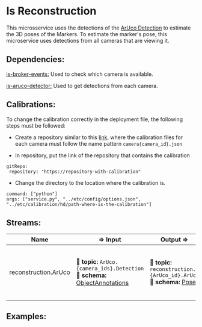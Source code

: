 # Is Reconstruction

This microsservice uses the detections of the [ArUco Detection](https://github.com/labviros/is-aruco-detector) to estimate the 3D poses of the Markers. To estimate the marker's pose, this microservice uses detections from all cameras that are viewing it.

## Dependencies:

[is-broker-events:](https://github.com/labviros/is-broker-events) Used to check which camera is available.

[is-aruco-detector:](https://github.com/labviros/is-aruco-detector) Used to get detections from each camera.

## Calibrations:

To change the calibration correctly in the deployment file, the following steps must be followed:

- Create a repository similar to this [link](https://github.com/vinihernech/camera-calibrations), where the calibration files for each camera must follow the name pattern `camera{camera_id}.json`

- In repository, put the link of the repository that contains the calibration

 ``` 
gitRepo:
  repository: "https://repository-with-calibration"
 ```
 - Change the directory to the location where the calibration is.
 
 ``` 
command: ["python"]
args: ["service.py", "../etc/config/options.json", "../etc/calibration/hd/path-where-is-the-calibration"]
 ```

## Streams:

| Name | ⇒ Input | Output  ⇒ | Description |
| ---- | ------- | --------- | ----------- |
| reconstruction.ArUco | :incoming_envelope: **topic:** `ArUco.{camera_ids}.Detection` <br> :gem: **schema:** [ObjectAnnotations](https://github.com/labviros/is-msgs/tree/master/docs#is.vision.ObjectAnnotations) | :incoming_envelope: **topic:**  `reconstruction.{ArUco_id}.ArUco` <br> :gem: **schema:** [Pose](https://github.com/labviros/is-msgs/tree/master/docs#is.common.Pose) | Uses ArUco detector detections to estimate ArUco marker pose. |

## Examples:

